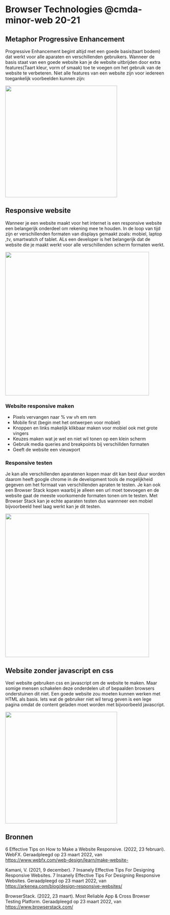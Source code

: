 # Browser Technologies @cmda-minor-web 20-21

## Metaphor Progressive Enhancement
Progressive Enhancement begint altijd met een goede basis(taart bodem) dat werkt voor alle aparaten en verschillenden gebruikers. Wanneer de basis staat van een goede website kan je de website uitbrijden door extra features(Taart kleur, vorm of smaak) toe te voegen om het gebruik van de website te verbeteren. Niet alle features van een website zijn voor iedereen toegankelijk voorbeelden kunnen zijn:

<img src="https://user-images.githubusercontent.com/29665951/159707122-836041c6-c053-458b-851e-adb648529fdb.jpg"  width="350px">

## Responsive website
Wanneer je een website maakt voor het internet is een responsive website een belangerijk onderdeel om rekening mee te houden. In de loop van tijd zijn er verschillenden formaten van displays gemaakt zoals: mobiel, laptop ,tv, smartwatch of tablet. ALs een developer is het belangerijk dat de website die je maakt werkt voor alle verschillenden scherm formaten werkt.

<img src="https://user-images.githubusercontent.com/29665951/159694722-ddbc6987-beab-4a55-8ac5-68e8d4fc0faa.jpg"  width="450px">

### Website responsive maken
* Pixels vervangen naar % vw vh em rem
* Mobile first (begin met het ontwerpen voor mobiel)
* Knoppen en links makelijk klikbaar maken voor mobiel ook met grote vingers
* Keuzes maken wat je wel en niet wil tonen op een klein scherm
* Gebruik media queries and breakpoints bij verschillden formaten
* Geeft de website een vieuwport

### Responsive testen
Je kan alle verschillenden aparatenen kopen maar dit kan best duur worden daarom heeft google chrome in de development tools de mogelijkheid gegeven om het formaat van verschillenden apraten te testen. Je kan ook een Browser Stack kopen waarbij je alleen een url moet toevoegen en de website gaat de meeste voorkomende formaten tonen om te testen. Met Browser Stack kan je echte aparaten testen dus wannneer een mobiel bijvoorbeeld heel laag werkt kan je dit testen.

<img src="https://user-images.githubusercontent.com/29665951/159695774-545e56a1-1bf5-44a3-95a2-63dfb89762ff.png"  width="450px">


## Website zonder javascript en css
Veel website gebruiken css en javascript om de website te maken. Maar somige mensen schakelen deze onderdelen uit of bepaalden browsers onderstuinen dit niet. Een goede website zou moeten kunnen werken met HTML als basis. Iets wat de gebruiker niet wil terug geven is een lege pagina omdat de content geladen moet worden met bijvoorbeeld javascript.

<img src="https://user-images.githubusercontent.com/29665951/159710555-0ed67c08-50bd-4ce3-ac00-c372968ae7ca.jpeg"  width="350px">

## Bronnen
6 Effective Tips on How to Make a Website Responsive. (2022, 23 februari). WebFX. Geraadpleegd op 23 maart 2022, van https://www.webfx.com/web-design/learn/make-website-

Kamani, V. (2021, 9 december). 7 Insanely Effective Tips For Designing Responsive Websites. 7 Insanely Effective Tips For Designing Responsive Websites. Geraadpleegd op 23 maart 2022, van https://arkenea.com/blog/design-responsive-websites/

BrowserStack. (2022, 23 maart). Most Reliable App & Cross Browser Testing Platform. Geraadpleegd op 23 maart 2022, van https://www.browserstack.com/
